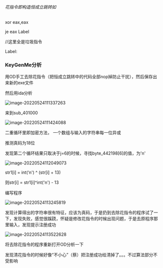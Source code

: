 ###### 花指令即构造恒成立跳转如

xor eax,eax

je eax Label

//这里全是垃圾指令

Label:



### KeyGenMe分析

用OD手工去除花指令（把恒成立跳转中的代码全部nop掉防止干扰），然后保存出来新的exe文件

然后用ida分析

![image-20220524111337263](C:\Users\Admin\AppData\Roaming\Typora\typora-user-images\image-20220524111337263.png)



来到sub_401000



![image-20220524111424088](C:\Users\Admin\AppData\Roaming\Typora\typora-user-images\image-20220524111424088.png)

二重循环里即加密方法， 一个数组与输入的字符串每一位异或

推测真码为18位

发现第二个循环结果只取决于j=6的时候，寻找byte_442198[6]的值，为'n'



![image-20220524112049073](C:\Users\Admin\AppData\Roaming\Typora\typora-user-images\image-20220524112049073.png)



str1[i] = int(‘n') ^ (str[i] + 13)

则str[i] = str1[i]^int('n') - 13

编写程序



![image-20220524113245819](C:\Users\Admin\AppData\Roaming\Typora\typora-user-images\image-20220524113245819.png)

发现计算得出的字符串很有特征，应该为真码，于是扔到去除花指令的程序试了一下，发现失败，感觉很蹊跷，怀疑是修改花指令的时候出现问题，于是去原程序那里输入，发现提示注册成功



![image-20220524113522628](C:\Users\Admin\AppData\Roaming\Typora\typora-user-images\image-20220524113522628.png)





将去除花指令的程序重新打开OD分析一下

发现清花指令的时候好像“不小心”（蔡）把注册成功给清掉了。。。不过算法部分不受影响